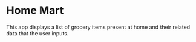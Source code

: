 Home Mart
===================================

This app displays a list of grocery items present at  home and their related data that the user inputs.


